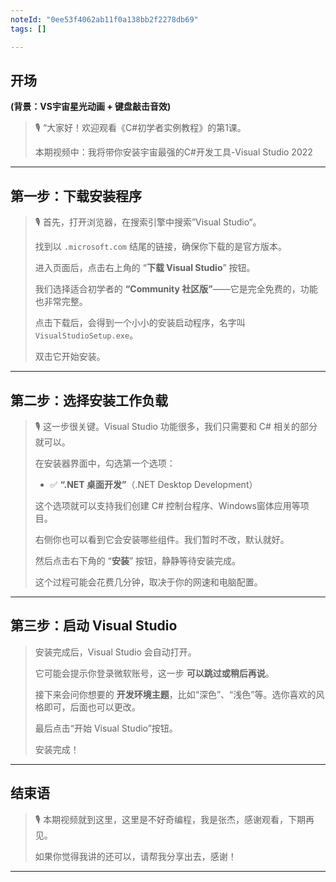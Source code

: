 ```yaml
---
noteId: "0ee53f4062ab11f0a138bb2f2278db69"
tags: []

---
```


## **开场**  
**(背景：VS宇宙星光动画 + 键盘敲击音效)**  
> 🎙️ “大家好！欢迎观看《C#初学者实例教程》的第1课。
> 
> 本期视频中：我将带你安装宇宙最强的C#开发工具-Visual Studio 2022 

---

## 第一步：下载安装程序

> 🎙️ 首先，打开浏览器，在搜索引擎中搜索”Visual Studio“。
> 
> 找到以 `.microsoft.com` 结尾的链接，确保你下载的是官方版本。
> 
> 进入页面后，点击右上角的 “**下载 Visual Studio**” 按钮。
> 
> 我们选择适合初学者的 **“Community 社区版”**——它是完全免费的，功能也非常完整。
> 
> 点击下载后，会得到一个小小的安装启动程序，名字叫 `VisualStudioSetup.exe`。
> 
> 双击它开始安装。

---

## 第二步：选择安装工作负载

> 🎙️ 这一步很关键。Visual Studio 功能很多，我们只需要和 C# 相关的部分就可以。
> 
> 在安装器界面中，勾选第一个选项：
> 
> * ✅ **“.NET 桌面开发”**（.NET Desktop Development）
> 
> 这个选项就可以支持我们创建 C# 控制台程序、Windows窗体应用等项目。
> 
> 右侧你也可以看到它会安装哪些组件。我们暂时不改，默认就好。
> 
> 然后点击右下角的 “**安装**” 按钮，静静等待安装完成。
> 
> 这个过程可能会花费几分钟，取决于你的网速和电脑配置。

---

## 第三步：启动 Visual Studio

> 安装完成后，Visual Studio 会自动打开。
> 
> 它可能会提示你登录微软账号，这一步 **可以跳过或稍后再说**。
> 
> 接下来会问你想要的 **开发环境主题**，比如“深色”、“浅色”等。选你喜欢的风格即可，后面也可以更改。
> 
> 最后点击“开始 Visual Studio”按钮。
> 
> 安装完成！

---
## 结束语

> 🎙️ 本期视频就到这里，这里是不好奇编程，我是张杰，感谢观看，下期再见。
> 
> 如果你觉得我讲的还可以，请帮我分享出去，感谢！

---

